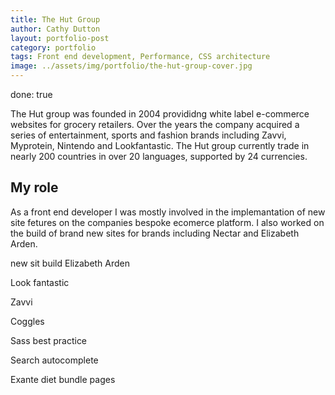 ```yaml
---
title: The Hut Group
author: Cathy Dutton
layout: portfolio-post
category: portfolio
tags: Front end development, Performance, CSS architecture
image: ../assets/img/portfolio/the-hut-group-cover.jpg
---
```


done: true
<p class="highlight-quote">The Hut group was founded in 2004 provididng white label e-commerce websites for grocery retailers. Over the years the company acquired a series of entertainment, sports and fashion brands including Zavvi, Myprotein, Nintendo and Lookfantastic. The Hut group currently trade in nearly 200 countries in over 20 languages, supported by 24 currencies.</p>


<h2 class="heading">My role</h2>
As a front end developer I was mostly involved in the implemantation of new site fetures on the companies bespoke ecomerce platform. 
I also worked on the build of brand new sites for brands including Nectar and Elizabeth Arden.



new sit build Elizabeth Arden

Look fantastic

Zavvi

Coggles

Sass best practice

Search autocomplete 

Exante diet bundle pages

